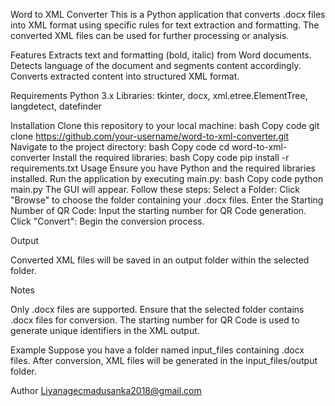 Word to XML Converter
This is a Python application that converts .docx files into XML format using specific rules for text extraction and formatting. The converted XML files can be used for further processing or analysis.

Features
Extracts text and formatting (bold, italic) from Word documents.
Detects language of the document and segments content accordingly.
Converts extracted content into structured XML format.

Requirements
Python 3.x
Libraries: tkinter, docx, xml.etree.ElementTree, langdetect, datefinder

Installation
Clone this repository to your local machine:
bash
Copy code
git clone https://github.com/your-username/word-to-xml-converter.git
Navigate to the project directory:
bash
Copy code
cd word-to-xml-converter
Install the required libraries:
bash
Copy code
pip install -r requirements.txt
Usage
Ensure you have Python and the required libraries installed.
Run the application by executing main.py:
bash
Copy code
python main.py
The GUI will appear. Follow these steps:
Select a Folder: Click "Browse" to choose the folder containing your .docx files.
Enter the Starting Number of QR Code: Input the starting number for QR Code generation.
Click "Convert": Begin the conversion process.

Output

Converted XML files will be saved in an output folder within the selected folder.

Notes

Only .docx files are supported.
Ensure that the selected folder contains .docx files for conversion.
The starting number for QR Code is used to generate unique identifiers in the XML output.

Example
Suppose you have a folder named input_files containing .docx files. After conversion, XML files will be generated in the input_files/output folder.

Author
Liyanagecmadusanka2018@gmail.com
